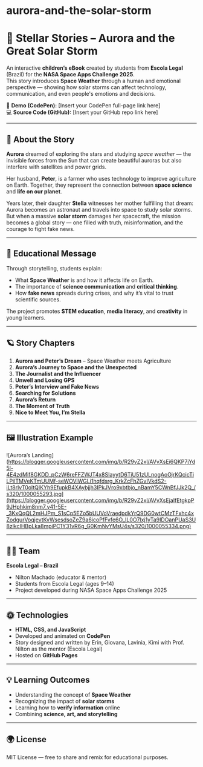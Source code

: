 # aurora-and-the-solar-storm
# 🌌 Stellar Stories – Aurora and the Great Solar Storm

An interactive **children’s eBook** created by students from **Escola Legal** (Brazil) for the **NASA Space Apps Challenge 2025**.  
This story introduces **Space Weather** through a human and emotional perspective — showing how solar storms can affect technology, communication, and even people's emotions and decisions.

🎨 **Demo (CodePen):** [Insert your CodePen full-page link here]  
💻 **Source Code (GitHub):** [Insert your GitHub repo link here]

---

## 📖 About the Story

**Aurora** dreamed of exploring the stars and studying *space weather* — the invisible forces from the Sun that can create beautiful auroras but also interfere with satellites and power grids.

Her husband, **Peter**, is a farmer who uses technology to improve agriculture on Earth. Together, they represent the connection between **space science** and **life on our planet**.

Years later, their daughter **Stella** witnesses her mother fulfilling that dream: Aurora becomes an astronaut and travels into space to study solar storms.  
But when a massive **solar storm** damages her spacecraft, the mission becomes a global story — one filled with truth, misinformation, and the courage to fight fake news.

---

## 🧩 Educational Message

Through storytelling, students explain:
- What **Space Weather** is and how it affects life on Earth.  
- The importance of **science communication** and **critical thinking**.  
- How **fake news** spreads during crises, and why it’s vital to trust scientific sources.  

The project promotes **STEM education**, **media literacy**, and **creativity** in young learners.

---

## 🪐 Story Chapters

1. **Aurora and Peter’s Dream** – Space Weather meets Agriculture  
2. **Aurora’s Journey to Space and the Unexpected**  
3. **The Journalist and the Influencer**  
4. **Unwell and Losing GPS**  
5. **Peter’s Interview and Fake News**  
6. **Searching for Solutions**  
7. **Aurora’s Return**  
8. **The Moment of Truth**  
9. **Nice to Meet You, I’m Stella**

---

## 🖼️ Illustration Example

![Aurora’s Landing](https://blogger.googleusercontent.com/img/b/R29vZ2xl/AVvXsEi6QKP7jYd5l-4E4zdMif8GKDD_pCzW6reFFZWJT4x8SIayytD6TiU51zULnogAoOjrKQcicTiLPilTMVeKTmUUMf-seWOViWGLi1hqfdsrg_KrkZcFhZGvIVkdS2-iLt8rlvT0oltQIKYh9EfupkB4XAybjjh3IPkJVro9xbtbjo_nBamY5CWnBfJJk2Q_/s320/1000055293.jpg](https://blogger.googleusercontent.com/img/b/R29vZ2xl/AVvXsEjaIfEtgkpP9JHphkim8nm7_y41-5E-_3KxQqQL2mHJPm_S1sCp5EZo5bUUVoVraedpdkYrQ9DG0wtCMzTFxhc4xZodgurVoqjevtKvWsesdsoZeZ9a6icoPfFvfe6O_IL0O7lxj1yTa9IDOanPUaS3U8zlkcIHBpLka8mpiPC1Y31vR6g_G0KmNvYMsU4s/s320/1000055334.png)

---

## 👩‍🚀 Team

**Escola Legal – Brazil**  
- Nilton Machado (educator & mentor)  
- Students from Escola Legal (ages 9–14)  
- Project developed during NASA Space Apps Challenge 2025

---

## 🌞 Technologies

- **HTML, CSS, and JavaScript**  
- Developed and animated on **CodePen**  
- Story designed and written by Erin, Giovana, Lavinia, Kimi with Prof. Nilton as the mentor (Escola Legal)  
- Hosted on **GitHub Pages**

---

## 💡 Learning Outcomes

- Understanding the concept of **Space Weather**  
- Recognizing the impact of **solar storms**  
- Learning how to **verify information** online  
- Combining **science, art, and storytelling**

---

## 🌍 License

MIT License — free to share and remix for educational purposes.

